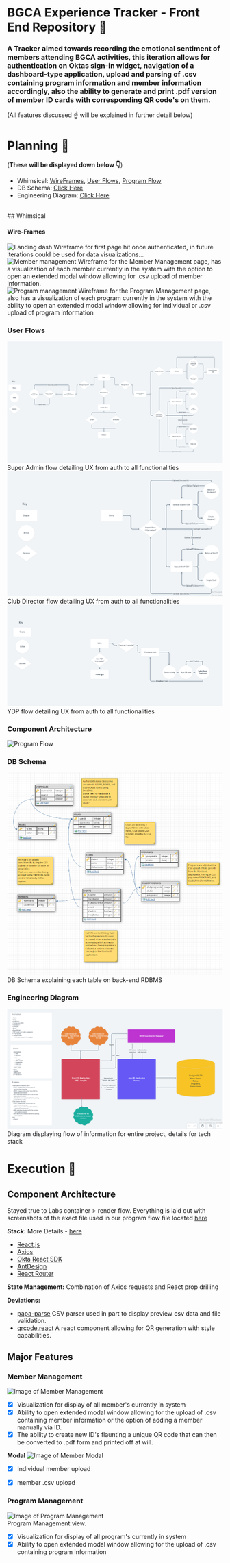 # BGCA Experience Tracker - Front End Repository :stars:

### A Tracker aimed towards recording the emotional sentiment of members attending BGCA activities, this iteration allows for authentication on Oktas sign-in widget, navigation of a dashboard-type application, upload and parsing of .csv containing program information and member information accordingly, also the ability to generate and print .pdf version of member ID cards with corresponding QR code's on them.

 (All features discussed :point_up: will be explained in further detail below)
# Planning :seedling:

(**These will be displayed down below :point_down:**)
- Whimsical: [WireFrames](https://whimsical.com/wireframes-HzaAfFqyw5txwQsJe7LcFX), [User Flows](https://whimsical.com/user-flow-3MK3owKZuKSLhkd3pfE8M7), [Program Flow](https://whimsical.com/program-flow-HG3nSU9tnLGjXXEzoSU4rc)
- DB Schema: [Click Here](https://app.dbdesigner.net/designer/schema/0-bg-club-a)
- Engineering Diagram: [Click Here](https://whimsical.com/engineering-diagrams-AUEUqhuaK3iZCahaw6bJg4)
<br>
## Whimsical

#### Wire-Frames

![Landing dash](./src/styles/images/wireframe-dash)
Wireframe for first page hit once authenticated, in future iterations could be used for data visualizations...
<br>
![Member management](./src/styles/images/wireframe-member)
Wireframe for the Member Management page, has a visualization of each member currently in the system with the option to open an extended modal window allowing for .csv upload of member information.
<br>
![Program management](./src/styles/images/wireframe-program)
Wireframe for the Program Management page, also has a visualization of each program currently in the system with the ability to open an extended modal window allowing for individual or .csv upload of program information
<br>
### User Flows
![Super Admin User Flow](./src/styles/images/userflow-sa.png)
Super Admin flow detailing UX from auth to all functionalities
<br>
![Club Director User Flow](./src/styles/images/userflow-cd.png)
Club Director flow detailing UX from auth to all functionalities
<br>
![YDP User Flow](./src/styles/images/userflow-ydp.png)
YDP flow detailing UX from auth to all functionalities 
<br>
### Component Architecture
![Program Flow](./src/styles/images/programflow)
<br>
### DB Schema
![DB Schema](./src/styles/images/dbschema.png)
DB Schema explaining each table on back-end RDBMS
<br>
### Engineering Diagram
![Engineering Diagram](./src/styles/images/egdiag.png)
Diagram displaying flow of information for entire project, details for tech stack 
<br>

# Execution :rocket:

## Component Architecture
Stayed true to Labs container > render flow. Everything is laid out with screenshots of the exact file used in our program flow file located [here](https://whimsical.com/program-flow-HG3nSU9tnLGjXXEzoSU4rc)

**Stack:**
More Details - [here](https://whimsical.com/engineering-diagrams-AUEUqhuaK3iZCahaw6bJg4)
- [React.js](https://reactjs.org/docs/getting-started.html)
- [Axios](https://www.npmjs.com/package/axios)
- [Okta React SDK](https://developer.okta.com/code/react/)
- [AntDesign](https://ant.design)
- [React Router](https://reactrouter.com)

**State Management:**
 Combination of Axios requests and React prop drilling

**Deviations:**
- [papa-parse](https://www.papaparse.com) CSV parser used in part to display preview csv data and file validation.
- [qrcode.react](https://www.npmjs.com/package/qrcode.react) A react component allowing for QR generation with style capabilities.

## Major Features

### Member Management

![Image of Member Management](.src/styles/images/view-member.png)

- [x] Visualization for display of all member's currently in system
- [x] Ability to open extended modal window allowing for the upload of .csv containing member information or the option of adding a member manually via ID.
- [x] The ability to create new ID's flaunting a unique QR code that can then be converted to .pdf form and printed off at will.

**Modal**
![Image of Member Modal](.src/styles/images/view-member-modal.png)

- [x] Individual member upload
- [x] member .csv upload


### Program Management
![Image of Program Management](.src/styles/images/view-program.png)
<br>
Program Management view.
- [x] Visualization for display of all program's currently in system
- [x] Ability to open extended modal window allowing for the upload of .csv containing program information
